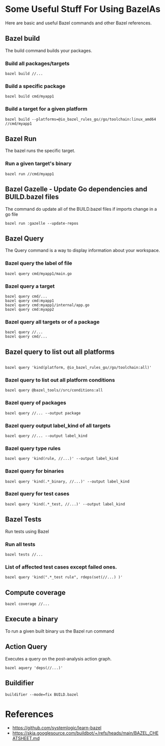 # Some Useful Stuff For Using BazelAs
Here are basic and useful Bazel commands and other Bazel references.

## Bazel build

The build command builds your packages.

### Build all packages/targets

```
bazel build //...
```

### Build a specific package

```
bazel build cmd/myapp1
```

### Build a target for a given platform

```
bazel build --platforms=@io_bazel_rules_go//go/toolchain:linux_amd64 //cmd/myapp1
```

## Bazel Run

The bazel runs the specific target.

### Run a given target's binary

```
bazel run //cmd/myapp1
```

## Bazel Gazelle - Update Go dependencies and BUILD.bazel files

The command do update all of the BUILD.bazel files if imports change in a go file

```
bazel run :gazelle --update-repos
```

## Bazel Query

The Query command is a way to display information about your workspace.

### Bazel query the label of file
```
bazel query cmd/myapp1/main.go
```

### Bazel query a target

```
bazel query cmd/...
bazel query cmd:myapp1
bazel query cmd:myapp1/internal/app.go
bazel query cmd:myapp2
```

### Bazel query all targets or of a package

```
bazel query //...
bazel query cmd/...
```

## Bazel query to list out all platforms
```

bazel query 'kind(platform, @io_bazel_rules_go//go/toolchain:all)'
```

### Bazel query to list out all platform conditions

```
bazel query @bazel_tools//src/conditions:all
```

### Bazel query of packages

```
bazel query //... --output package
```

### Bazel query output label_kind of all targets

```
bazel query //... --output label_kind
```

### Bazel query type rules

```
bazel query 'kind(rule, //...)' --output label_kind
```
### Bazel query for binaries

```
bazel query 'kind(.*_binary, //...)' --output label_kind
```
### Bazel query for test cases

```
bazel query 'kind(.*_test, //...)' --output label_kind
```

## Bazel Tests

Run tests using Bazel

### Run all tests

```
bazel tests //...
```

### List of affected test cases except failed ones.

```
bazel query 'kind(".*_test rule", rdeps(set(//...) )'

```

## Compute coverage

```
bazel coverage //...
```

## Execute a binary
To run a given built binary us the Bazel run command

## Action Query
Executes a query on the post-analysis action graph.

```
bazel aquery 'deps(//...)'
```

## Buildifier

```
buildifier --mode=fix BUILD.bazel
```

# References

- https://github.com/systemlogic/learn-bazel
- https://skia.googlesource.com/buildbot/+/refs/heads/main/BAZEL_CHEATSHEET.md
